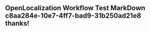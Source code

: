 <properties
ms.topic="hero-topic"
ms.test1="hero-topic"
ms.test2="test"/>

## OpenLocalization Workflow Test MarkDown c8aa284e-10e7-4ff7-bad9-31b250ad21e8 thanks!
